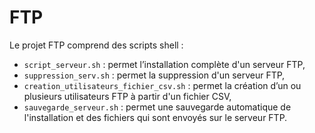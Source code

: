 # FTP

Le projet FTP comprend des scripts shell :
- `script_serveur.sh` : permet l’installation complète d'un serveur FTP,
- `suppression_serv.sh` : permet la suppression d'un serveur FTP,
- `creation_utilisateurs_fichier_csv.sh` : permet la création d’un ou plusieurs utilisateurs FTP à partir d'un fichier CSV,
- `sauvegarde_serveur.sh` : permet une sauvegarde automatique de l'installation et des fichiers qui sont envoyés sur le serveur FTP. 

